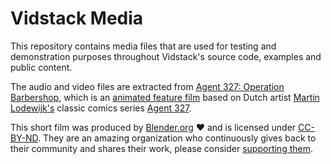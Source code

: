 # Vidstack Media

This repository contains media files that are used for testing and demonstration purposes 
throughout Vidstack's source code, examples and public content.

The audio and video files are extracted from [Agent 327: Operation Barbershop][agent-327-blender],
which is an [animated feature film][agent-327-youtube] based on Dutch artist
[Martin Lodewijk's][martin-wiki] classic comics series [Agent 327][agent-327-wiki].

This short film was produced by [Blender.org][blender-org]️ ❤️ and is licensed under
[CC-BY-ND][cc-by-nd-license]. They are an amazing organization who continuously gives back to their
community and shares their work, please consider [supporting them][blender-sub].

[agent-327-wiki]: https://en.wikipedia.org/wiki/Agent_327
[agent-327-blender]: https://cloud.blender.org/p/agent-327
[agent-327-youtube]: https://www.youtube.com/watch?v=mN0zPOpADL4&t=1s
[blender-org]: https://www.blender.org
[blender-sub]: https://store.blender.org/product/membership
[cc-by-nd-license]: https://creativecommons.org/licenses/by-nd/2.0
[martin-wiki]: https://en.wikipedia.org/wiki/Martin_Lodewijk
